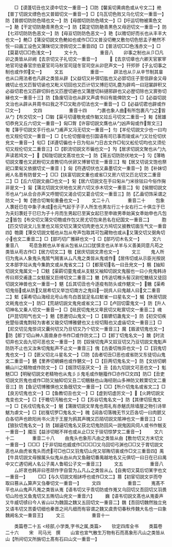 <!-- { "loadSidebar": true } -->
　　□【谟蓬切丑也又谟中切文一重音一】□防【馨奚切黄病色或从兮文二】艵【普丁切説文缥色也又普廻切文一重音一】□【乌瓦切色败又乌化切文一重音一】防【普朗切防防色晴也文一】防【母朗切防防色晴文一】□【吁运切物被熏色文一】靘【干定切防靘青黑色文一】防【莫定切防靘青黒色又母迥切文一重音一】防【七邓切防防色恶文一】防【母亘切防防色恶文一】艳【以赡切好而长也从丰丰大也文一】艴□【蒲没切説文色艴如也或作□□又普没切艴又敷勿切色怒孟子艴然不恱一曰画工设色又蒲昩切又滂佩切文二重音四】□【普活切□□色浅赤文一】□【莫葛切□□色浅文一】
　　文十九　　　　　重音八
　　卯事之制也从卩□凡卯之类皆从卯阙【去京切又子礼切文一重音一】
　　【去京切章也六卿天官冢宰地官司徒春官宗伯夏官司马秋官司冦冬官司空从卯皀声文一】幵夘戼【子幺切事之制也或作夘文一】
　　文五　　　　　　重音一
　　辟法也从卩从辛节制其辠也从口用法者也凡辟之类皆从辟【父益切又补弭切肱也又必郢切庄子至信辟金又母媿切止也又匹智切谕也又毗义切回也又匹计切又博厄切礼麕为辟鸡一曰冠裳辟积又必益切君也又匹辟切斜也又匹歴切避也又蒲歴切紏擿邪辟也又必歴切除也又賔弥切縁也文一重音十三】防【鱼废切治也从辟又声虞书曰有能俾防文一】□【必益切説文治也从辟从井周书曰我之不□又毗亦切法也文一重音一】□【必益切君也辟或作□文一】
　　文四　　　　　　重音十四
　　勹裹也象人曲有所包裹凡勹之皆从勹【布交切文一】□匔【渠弓切谨敬皃或作匔又竝丘弓切文二重音一】匑【居雄切恭皃又丘六切文一重音一】匈□胷【许容切説文膺也从勹凶声匈或作胷文三】匍【簿乎切説文手行也从勹甫声又冯无切文一重音一】匀【羊伦切説文少也一曰均也又规伦切文一重音一】□【七伦切偓竣也引国语有司已事而竣或从勹又壮伦切伏皃文一重音一】旬□【详遵切徧也十日为旬从勹日古文作□旬又舩伦切均也又须伦切又规伦切文二重音三】□【职流切説文帀徧也文一】勼【居求切説文聚也从勹九声读若鸠文一】【知陇切説文髙坟也文一】防【笼五切防防伏地文一】勽【薄皓切説文覆也又武粉切又皮教切鸟伏卵又博冒切支一重音三】匓【居又切说文饱也祭祀口栗甸又依据切丈一重音丨】匈【符遇切伏也又鼻墨切文一重音一】防【补妹切阙人名晋有防督文一】□□【扶富切説文重也或省□又房六切又匹北切文二重音二】□【丘六切説文曲□也文一】匊【居六切説文在手曰匊从勹米徐铉曰今俗作掬非是文一】匐【蒲北切説文伏地也又房六切又歩木切文一重音二】匌【侯閤切説文帀也从勹从合合亦声又呼閤切又渴合切又葛合切文一重音三】防【乙盍切饰采谓之防文一】匒【徳合切匒匌重叠也文一】
　　文二十八　　　　重音二十
　　包象人褢妊巳在中象子未成也元气起于子子人所生也男左行三十女右行二十俱立于巳为夫妇褢妊于巳巳为子十月而生男起巳至寅女起巳至申故男秊始寅女秊始申也凡包之皆包【布交切又蒲交切匏或作包又房尤切包来邑名在纪国文一重音二】
　　胞【匹交切说文儿生里也又班交切又蒲交切肉吏也又方鸠切又披教切面生气文一重音四】匏瓟【薄交切説文瓠也从包从夸声包取其可包藏物也或从又蒲交切又弼角切小也文二重音二】□【部巧切广雅耕也文一】□【部巧切木名文一】
　　文六　　　　　　重音八
　　苟息急敕也从羊省从包省从口口犹慎言也从羊羊与义善美同意凡苟之类皆从苟古作□【居力切文二】敬【居庆切説文肃也文一】
　　文三
　　鬼人所归为鬼从人象鬼头鬼隂气贼害从厶凡鬼之类皆从鬼或作【居伟切或从示臣光按説文本部字竝从鬼今集韵文或从鬼省文二】□【都笼切名一曰丑皃文一】魑【抽知切説文鬼属文一】□鬾【渠羁切童鬼或从支鬾又袖知切説文鬼服也一曰小皃鬼韩诗传曰郑交甫逢二女鬾服又巨绮切文二重音二】魋【传追切椎头髻汉尉佗魋结又徒回切説文神兽也文一重音一】魌【丘其切丑也今逐疫有防头或作魌文一】魕【渠希切鬼俗或从防又居希切又举岂切南方之鬼曰一説呉人曰鬼越人曰文二重音二】鬿【渠希切山海经北号山有鸟白首鼠足名曰鬿雀一曰星名文一】魖【休居切説文耗鬼也文一】防□【荒胡切説文鬼皃或省文二】□【卢回切雷鬼文一】防【升人切神名又乗人切文一重音一】□【纰民切鬼皃又卑民切又毗賔切文一重音二】魂【戸昆切阳气也文一】魈【思邀切山鬼文一】□【眉镳切蛊鬼文一】防【初交切疾皃楚俗谓鬼剽轻为害者又锄交切博雅健也又士绞切黠也又虚庙切文一重音三】□【尼交切见鬼惊词又囊何切又乃旦切又乃个切文一重音三】魔【眉波切鬼也文一】防【郎丁切山神人面兽身亦书作□或作防文二】□【郎丁切鬼名文一】魗【时流切弃也又齿九切可恶也文一重音一】防【奴侯切鬼声又奴豆切又乃豆切説文鬼鬽声防防不止也又汝朱切鬼鬽声不止文一重音三】傀【古委切恠异也文一】□【羽鬼切鬼也文一】□【匪父切北斗星名文一】□防【齿者切丑□恶也或省防又东徒切山鬼文二重音一】魉【里养切蝄蜽也或作魉文一】□【巨两切鬼名文一】防【文纺切蝄蜽山川之精物或作防文一】□【烟顶切巫厌文一】丑【齿九切説文可恶也文一】鬽魅□□【明秘切説文老精物也从鬼彡彡鬼毛或作魅籀作□亦作□文四】防□【丑吏切説文厉鬼也或作□防又抽知切又丑二切魑魅也山海经刚山多神防又敕栗切文二重音三】防【鱼记切博雅惧也又鱼旣切文一重音一】□□【所介切鬼名或省文二】□【良刃切鬼也文一】□【鱼教切丑也文一】□【虚到切虚厉文一】【火跨切説文鬼变也文一】□【于瞻切汚触也文一】□【苏谷切鬼名文一】防【其律切狂鬼文一】□【劣戍切鬼名文一】魃【蒲拨切説文旱鬼也周礼有赤魃氏除墙屋之物引诗旱魃为虐文一】□【初戛切罗□鬼名文一】魄【闼各切落魄无节又匹各切一曰肉颤又白各切声也欧阳尚书火流于王屋为鸦其声魄又匹陌切説文隂神也文一重音三】□【狼狄切鬼名文一】防【越逼切鬼名又获北切鬼防回风一説鬼因风伺人或书作魊支一重音一】魇压【益涉切眠不祥也或从止□又于琰切惊梦文二重音一】
　　文六十二　　　　重音二十八
　　甶鬼头也象形凡甶之类皆从甶【敷勿切又方末切文一重音一】□□□【于非切姑也威或作□□□□又乌回切弓渊也□□又于胃切説文恶也从甶虎省鬼头而虎可□也□又羽鬼切山皃又邬贿切嵔或作□文三重音四】禺【牛具切説文母猴属头似鬼从甶从禸又鱼融切番禺越地名又元俱切一曰日在已曰禺中又亡遇切阙人名公子禺人鲁昭公子文一重音三】
　　文五　　　　　　重音八
　　厶奸衺也韩非曰苍颉作字自营为厶凡厶之类皆从厶【自夷切又莫后切某字也文一重音一】
　　□□【与久切説文相訹呼也或作□文二】篡【初宦切説文屰而夺取曰篡从厶算声又刍眷切文一重音一】
　　文四　　　　　　重音二
　　嵬髙不平也从山鬼声凡嵬之类皆从嵬【语韦切又乎乖切防或作嵬又乌回切又吾回切又羽畏切山险也又鱼鬼切又五贿切山皃文一重音六】
　　巍【语韦切説文髙也从嵬委声又牛威切徐曰今人省山以为魏国之魏又五回切文一重音二】魏【吾回切魏然独立皃又语韦切又苦委切细也秦晋之间凡细而有容谓之魏又虞贵切春秋传魏大名也一曰象魏阙名文一重音王】
　　文三　　　　　　重音十一

　　类篇卷二十五
<经部,小学类,字书之属,类篇>
　　钦定四库全书
　　类篇卷二十六
　　宋　司马光　撰
　　山宣也宣气散生万物有石而髙象形凡山之类皆从山【所间切又所旃切土髙有石曰山文一重音一】
